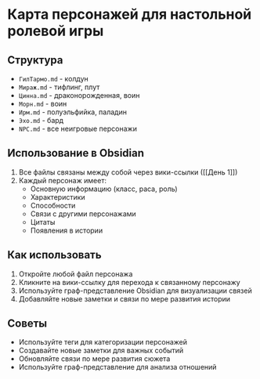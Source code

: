 # Карта персонажей для настольной ролевой игры

## Структура
- `ГилТармо.md` - колдун
- `Мираж.md` - тифлинг, плут
- `Цинна.md` - драконорожденная, воин
- `Морн.md` - воин
- `Ирм.md` - полуэльфийка, паладин
- `Эхо.md` - бард
- `NPC.md` - все неигровые персонажи

## Использование в Obsidian
1. Все файлы связаны между собой через вики-ссылки ([[День 1]])
2. Каждый персонаж имеет:
   - Основную информацию (класс, раса, роль)
   - Характеристики
   - Способности
   - Связи с другими персонажами
   - Цитаты
   - Появления в истории

## Как использовать
1. Откройте любой файл персонажа
2. Кликните на вики-ссылку для перехода к связанному персонажу
3. Используйте граф-представление Obsidian для визуализации связей
4. Добавляйте новые заметки и связи по мере развития истории

## Советы
- Используйте теги для категоризации персонажей
- Создавайте новые заметки для важных событий
- Обновляйте связи по мере развития сюжета
- Используйте граф-представление для анализа отношений 